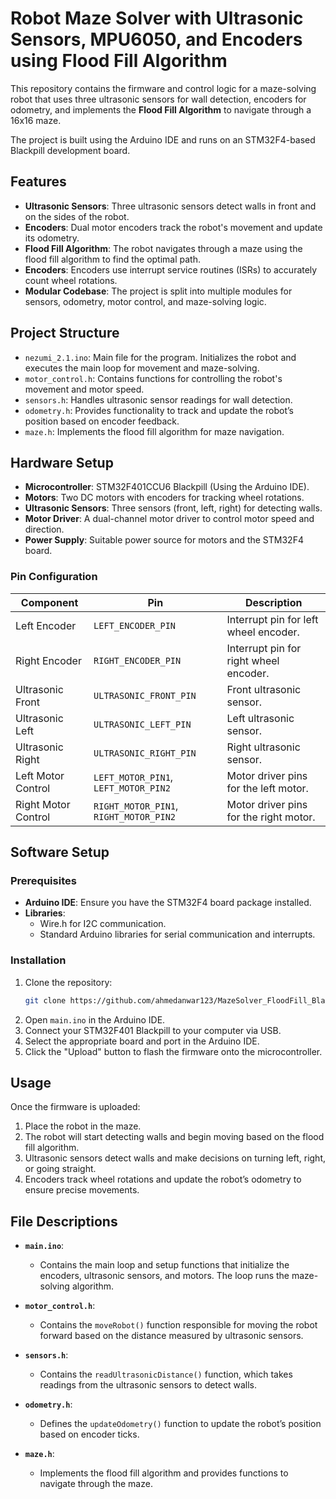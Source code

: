 # Robot Maze Solver with Ultrasonic Sensors, MPU6050, and Encoders using Flood Fill Algorithm

This repository contains the firmware and control logic for a maze-solving robot that uses three ultrasonic sensors for wall detection, encoders for odometry, and implements the **Flood Fill Algorithm** to navigate through a 16x16 maze.

The project is built using the Arduino IDE and runs on an STM32F4-based Blackpill development board.

## Features
- **Ultrasonic Sensors**: Three ultrasonic sensors detect walls in front and on the sides of the robot.
- **Encoders**: Dual motor encoders track the robot's movement and update its odometry.
- **Flood Fill Algorithm**: The robot navigates through a maze using the flood fill algorithm to find the optimal path.
- **Encoders**: Encoders use interrupt service routines (ISRs) to accurately count wheel rotations.
- **Modular Codebase**: The project is split into multiple modules for sensors, odometry, motor control, and maze-solving logic.

## Project Structure
- `nezumi_2.1.ino`: Main file for the program. Initializes the robot and executes the main loop for movement and maze-solving.
- `motor_control.h`: Contains functions for controlling the robot's movement and motor speed.
- `sensors.h`: Handles ultrasonic sensor readings for wall detection.
- `odometry.h`: Provides functionality to track and update the robot’s position based on encoder feedback.
- `maze.h`: Implements the flood fill algorithm for maze navigation.

## Hardware Setup
- **Microcontroller**: STM32F401CCU6 Blackpill (Using the Arduino IDE).
- **Motors**: Two DC motors with encoders for tracking wheel rotations.
- **Ultrasonic Sensors**: Three sensors (front, left, right) for detecting walls.
- **Motor Driver**: A dual-channel motor driver to control motor speed and direction.
- **Power Supply**: Suitable power source for motors and the STM32F4 board.

### Pin Configuration
| Component         | Pin               | Description                    |
|-------------------|-------------------|--------------------------------|
| Left Encoder       | `LEFT_ENCODER_PIN`  | Interrupt pin for left wheel encoder. |
| Right Encoder      | `RIGHT_ENCODER_PIN` | Interrupt pin for right wheel encoder. |
| Ultrasonic Front   | `ULTRASONIC_FRONT_PIN` | Front ultrasonic sensor.       |
| Ultrasonic Left    | `ULTRASONIC_LEFT_PIN`  | Left ultrasonic sensor.        |
| Ultrasonic Right   | `ULTRASONIC_RIGHT_PIN` | Right ultrasonic sensor.       |
| Left Motor Control | `LEFT_MOTOR_PIN1`, `LEFT_MOTOR_PIN2` | Motor driver pins for the left motor. |
| Right Motor Control| `RIGHT_MOTOR_PIN1`, `RIGHT_MOTOR_PIN2`| Motor driver pins for the right motor.|

## Software Setup

### Prerequisites
- **Arduino IDE**: Ensure you have the STM32F4 board package installed.
- **Libraries**: 
  - Wire.h for I2C communication.
  - Standard Arduino libraries for serial communication and interrupts.

### Installation
1. Clone the repository:
   ```bash
   git clone https://github.com/ahmedanwar123/MazeSolver_FloodFill_Blackpill.git
   ```
2. Open `main.ino` in the Arduino IDE.
3. Connect your STM32F401 Blackpill to your computer via USB.
4. Select the appropriate board and port in the Arduino IDE.
5. Click the "Upload" button to flash the firmware onto the microcontroller.

## Usage
Once the firmware is uploaded:
1. Place the robot in the maze.
2. The robot will start detecting walls and begin moving based on the flood fill algorithm.
3. Ultrasonic sensors detect walls and make decisions on turning left, right, or going straight.
4. Encoders track wheel rotations and update the robot’s odometry to ensure precise movements.

## File Descriptions

- **`main.ino`**: 
  - Contains the main loop and setup functions that initialize the encoders, ultrasonic sensors, and motors. The loop runs the maze-solving algorithm.
  
- **`motor_control.h`**: 
  - Contains the `moveRobot()` function responsible for moving the robot forward based on the distance measured by ultrasonic sensors.
  
- **`sensors.h`**:
  - Contains the `readUltrasonicDistance()` function, which takes readings from the ultrasonic sensors to detect walls.
  
- **`odometry.h`**:
  - Defines the `updateOdometry()` function to update the robot’s position based on encoder ticks.
  
- **`maze.h`**:
  - Implements the flood fill algorithm and provides functions to navigate through the maze.
